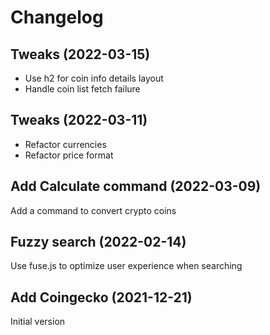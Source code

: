 # Changelog

## Tweaks (2022-03-15)
- Use h2 for coin info details layout
- Handle coin list fetch failure

## Tweaks (2022-03-11)
- Refactor currencies
- Refactor price format

## Add Calculate command (2022-03-09)
Add a command to convert crypto coins

## Fuzzy search (2022-02-14)
Use fuse.js to optimize user experience when searching

## Add Coingecko (2021-12-21)
Initial version
